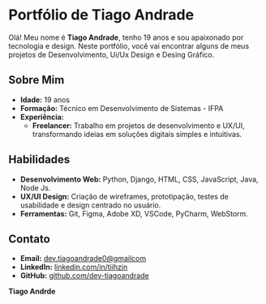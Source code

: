 # Portfólio de Tiago Andrade

Olá! Meu nome é **Tiago Andrade**, tenho 19 anos e sou apaixonado por tecnologia e design. Neste portfólio, você vai encontrar alguns de meus projetos de Desenvolvimento, Ui/Ux Design e Desing Gráfico.




## Sobre Mim

- **Idade:** 19 anos  
- **Formação:** Técnico em Desenvolvimento de Sistemas - IFPA  
- **Experiência:**
  - **Freelancer:** Trabalho em projetos de desenvolvimento e UX/UI, transformando ideias em soluções digitais simples e intuitivas.




## Habilidades

- **Desenvolvimento Web:** Python, Django, HTML, CSS, JavaScript, Java, Node Js.  
- **UX/UI Design:** Criação de wireframes, prototipação, testes de usabilidade e design centrado no usuário.  
- **Ferramentas:** Git, Figma, Adobe XD, VSCode, PyCharm, WebStorm.




## Contato

- **Email:** [dev.tiagoandrade0@gmailcom](mailto:dev.tiagoandrade0@gmailcom)  
- **LinkedIn:** [linkedin.com/in/tiihzin](https://linkedin.com/in/tiihzin)  
- **GitHub:** [github.com/dev-tiagoandrade](https://github.com/dev-tiagoandrade)




**Tiago Andrde**

